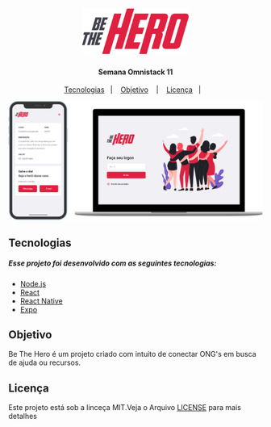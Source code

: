 <h1 align="center">
<img src=".github/logo@3x.png" width="212" "height="90" />
</h1>
<div align="center">
<h4>Semana Omnistack 11</h4>


<a href="#Techs">Tecnologias</a>&nbsp;&nbsp;&nbsp;|&nbsp;&nbsp;&nbsp;
<a href="#Objective">Objetivo</a> &nbsp;&nbsp;&nbsp;|&nbsp;&nbsp;&nbsp;
<a href="#License">Licença</a>&nbsp;&nbsp;&nbsp;|&nbsp;&nbsp;&nbsp;

<img src=".github/bethehero.png"/>




</div>

<h2><a name="Techs">Tecnologias</h2>
<h5>Esse projeto foi desenvolvido com as seguintes tecnologias:</h5>

<ul>
<li><a href="https://nodejs.org/en/">Node.js<a/></li>
<li><a href="https://reactjs.org">React</a></li>
<li><a href="https://facebook.github.io/react-native/">React Native</a></li>
<li><a href="https://expo.io/">Expo</a></li>
</ul>

<h2><a name="Objective">Objetivo</h2>
<p>Be The Hero é um projeto criado com intuito de conectar ONG's em busca de ajuda ou recursos.</p>


<h2><a name="License">Licença</h2>
<p>Este projeto está sob a linceça MIT.Veja o Arquivo <a href="LICENSE.md">LICENSE</a> para mais detalhes</p>
